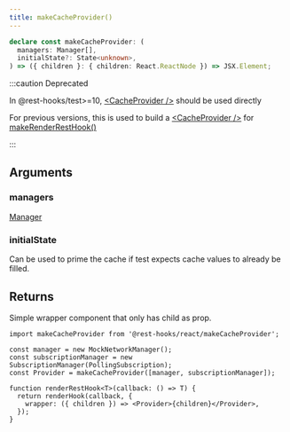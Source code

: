 ```yaml
---
title: makeCacheProvider()
---
```


```typescript
declare const makeCacheProvider: (
  managers: Manager[],
  initialState?: State<unknown>,
) => ({ children }: { children: React.ReactNode }) => JSX.Element;
```

:::caution Deprecated

In @rest-hooks/test>=10, [<CacheProvider /\>](./CacheProvider.md) should be used directly

For previous versions, this is used to build a [<CacheProvider /\>](./CacheProvider.md) for [makeRenderRestHook()](./makeRenderRestHook.md)

:::

## Arguments

### managers

[Manager](./Manager.md)

### initialState

Can be used to prime the cache if test expects cache values to already be filled.

## Returns

Simple wrapper component that only has child as prop.

```tsx
import makeCacheProvider from '@rest-hooks/react/makeCacheProvider';

const manager = new MockNetworkManager();
const subscriptionManager = new SubscriptionManager(PollingSubscription);
const Provider = makeCacheProvider([manager, subscriptionManager]);

function renderRestHook<T>(callback: () => T) {
  return renderHook(callback, {
    wrapper: ({ children }) => <Provider>{children}</Provider>,
  });
}
```
